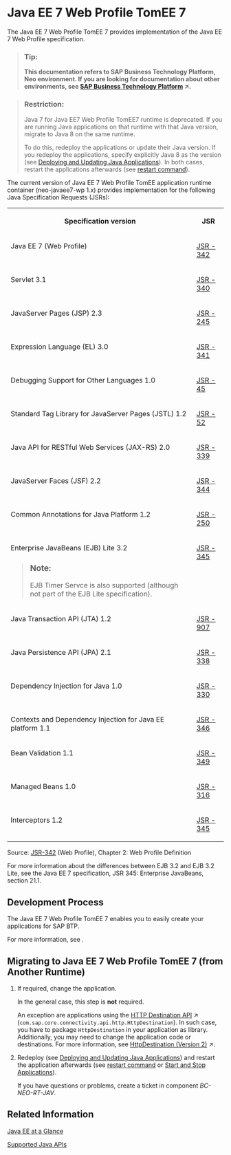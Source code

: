 <!-- loiof177a15bab8c47168cbcf471b7726f78 -->

# Java EE 7 Web Profile TomEE 7

The Java EE 7 Web Profile TomEE 7 provides implementation of the Java EE 7 Web Profile specification.

> ### Tip:  
> **This documentation refers to SAP Business Technology Platform, Neo environment. If you are looking for documentation about other environments, see [SAP Business Technology Platform](https://help.sap.com/viewer/65de2977205c403bbc107264b8eccf4b/Cloud/en-US/6a2c1ab5a31b4ed9a2ce17a5329e1dd8.html "SAP Business Technology Platform (SAP BTP) is an integrated offering comprised of four technology portfolios: database and data management, application development and integration, analytics, and intelligent technologies. The platform offers users the ability to turn data into business value, compose end-to-end business processes, and build and extend SAP applications quickly.") :arrow_upper_right:.**

> ### Restriction:  
> Java 7 for Java EE7 Web Profile TomEE7 runtime is deprecated. If you are running Java applications on that runtime with that Java version, migrate to Java 8 on the same runtime.
> 
> To do this, redeploy the applications or update their Java version. If you redeploy the applications, specify explicitly Java 8 as the version \(see [Deploying and Updating Java Applications](deploying-and-updating-java-applications-e5dfbc6.md)\). In both cases, restart the applications afterwards \(see [restart command](../50-administration-and-ops-neo/restart-7c0f7a1.md)\).

The current version of Java EE 7 Web Profile TomEE application runtime container \(neo-javaee7-wp 1.x\) provides implementation for the following Java Specification Requests \(JSRs\):


<table>
<tr>
<th valign="top">

Specification version



</th>
<th valign="top">

JSR



</th>
</tr>
<tr>
<td valign="top">

Java EE 7 \(Web Profile\)



</td>
<td valign="top">

[JSR - 342](https://jcp.org/en/jsr/detail?id=342)



</td>
</tr>
<tr>
<td valign="top">

Servlet 3.1



</td>
<td valign="top">

[JSR - 340](http://jcp.org/en/jsr/detail?id=340)



</td>
</tr>
<tr>
<td valign="top">

JavaServer Pages \(JSP\) 2.3



</td>
<td valign="top">

[JSR - 245](http://jcp.org/en/jsr/detail?id=245)



</td>
</tr>
<tr>
<td valign="top">

Expression Language \(EL\) 3.0



</td>
<td valign="top">

[JSR - 341](http://jcp.org/en/jsr/detail?id=341)



</td>
</tr>
<tr>
<td valign="top">

Debugging Support for Other Languages 1.0



</td>
<td valign="top">

[JSR - 45](http://jcp.org/en/jsr/detail?id=45)



</td>
</tr>
<tr>
<td valign="top">

Standard Tag Library for JavaServer Pages \(JSTL\) 1.2



</td>
<td valign="top">

[JSR - 52](http://www.jcp.org/en/jsr/detail?id=52)



</td>
</tr>
<tr>
<td valign="top">

Java API for RESTful Web Services \(JAX-RS\) 2.0



</td>
<td valign="top">

[JSR - 339](http://jcp.org/en/jsr/detail?id=339)



</td>
</tr>
<tr>
<td valign="top">

JavaServer Faces \(JSF\) 2.2



</td>
<td valign="top">

[JSR - 344](http://jcp.org/en/jsr/detail?id=344)



</td>
</tr>
<tr>
<td valign="top">

Common Annotations for Java Platform 1.2



</td>
<td valign="top">

[JSR - 250](http://jcp.org/en/jsr/detail?id=250)



</td>
</tr>
<tr>
<td valign="top">

Enterprise JavaBeans \(EJB\) Lite 3.2

> ### Note:  
> EJB Timer Servce is also supported \(although not part of the EJB Lite specification\).



</td>
<td valign="top">

[JSR - 345](http://jcp.org/en/jsr/detail?id=345)



</td>
</tr>
<tr>
<td valign="top">

Java Transaction API \(JTA\) 1.2



</td>
<td valign="top">

[JSR - 907](http://jcp.org/en/jsr/detail?id=907)



</td>
</tr>
<tr>
<td valign="top">

Java Persistence API \(JPA\) 2.1



</td>
<td valign="top">

[JSR - 338](http://jcp.org/en/jsr/detail?id=338)



</td>
</tr>
<tr>
<td valign="top">

Dependency Injection for Java 1.0



</td>
<td valign="top">

[JSR - 330](http://www.jcp.org/en/jsr/detail?id=330)



</td>
</tr>
<tr>
<td valign="top">

Contexts and Dependency Injection for Java EE platform 1.1



</td>
<td valign="top">

[JSR - 346](http://jcp.org/en/jsr/detail?id=346)



</td>
</tr>
<tr>
<td valign="top">

Bean Validation 1.1



</td>
<td valign="top">

[JSR - 349](http://jcp.org/en/jsr/detail?id=349)



</td>
</tr>
<tr>
<td valign="top">

Managed Beans 1.0



</td>
<td valign="top">

[JSR - 316](http://jcp.org/en/jsr/detail?id=316)



</td>
</tr>
<tr>
<td valign="top">

Interceptors 1.2



</td>
<td valign="top">

[JSR - 345](http://jcp.org/en/jsr/detail?id=345)



</td>
</tr>
</table>

Source: [JSR-342](http://jcp.org/en/jsr/detail?id=342) \(Web Profile\), Chapter 2: Web Profile Definition

For more information about the differences between EJB 3.2 and EJB 3.2 Lite, see the Java EE 7 specification, JSR 345: Enterprise JavaBeans, section 21.1.



<a name="loiof177a15bab8c47168cbcf471b7726f78__section_6E56F5A283004681B3B03A5F19768C90"/>

## Development Process

The Java EE 7 Web Profile TomEE 7 enables you to easily create your applications for SAP BTP.

For more information, see .



<a name="loiof177a15bab8c47168cbcf471b7726f78__section_kkx_tmh_smb"/>

## Migrating to Java EE 7 Web Profile TomEE 7 \(from Another Runtime\)

1.  If required, change the application.

    In the general case, this step is **not** required.

    An exception are applications using the [HTTP Destination API](https://help.sap.com/viewer/b865ed651e414196b39f8922db2122c7/Cloud/en-US/462dbffef4614044b5c727c9de37672e.html "All connectivity API packages are visible by default from all Web applications. Applications can consume the destinations via a JNDI lookup.") :arrow_upper_right: \(`com.sap.core.connectivity.api.http.HttpDestination`\). In such case, you have to package `HttpDestination` in your application as library. Additionally, you may need to change the application code or destinations. For more information, see [HttpDestination (Version 2)](https://help.sap.com/viewer/b865ed651e414196b39f8922db2122c7/Cloud/en-US/c2a0d33bbc464b8fae30fed707ae9034.html "Use the current HttpDestination library version available for the Connectivity service.") :arrow_upper_right:.

2.  Redeploy \(see [Deploying and Updating Java Applications](deploying-and-updating-java-applications-e5dfbc6.md)\) and restart the application afterwards \(see [restart command](../50-administration-and-ops-neo/restart-7c0f7a1.md) or [Start and Stop Applications](../50-administration-and-ops-neo/start-and-stop-applications-7612f03.md)\).

    If you have questions or problems, create a ticket in component *BC-NEO-RT-JAV*.




<a name="loiof177a15bab8c47168cbcf471b7726f78__section_6426FC0C57E344BA97905F08109309ED"/>

## Related Information

[Java EE at a Glance](http://www.oracle.com/technetwork/java/javaee/overview/index.html) 

[Supported Java APIs](supported-java-apis-e836a95.md)

